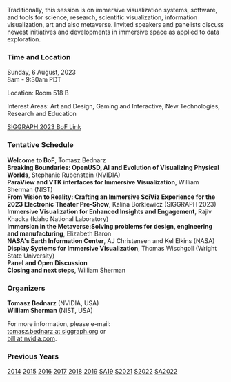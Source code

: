 Traditionally, this session is on immersive visualization systems, software, and tools for science, research, scientific visualization, information visualization, art and also metaverse. Invited speakers and panelists discuss newest initiatives and developments in immersive space as applied to data exploration.

### Time and Location

Sunday, 6 August, 2023<br>
8am - 9:30am PDT<br>

Location: Room 518 B

Interest Areas: Art and Design, Gaming and Interactive, New Technologies, Research and Education

[SIGGRAPH 2023 BoF Link](https://s2023.siggraph.org/presentation/?id=bof_105&sess=sess187)

### Tentative Schedule
**Welcome to BoF**, Tomasz Bednarz<br>
**Breaking Boundaries: OpenUSD, AI and Evolution of Visualizing Physical Worlds**, Stephanie Rubenstein (NVIDIA)<br>
**ParaView and VTK interfaces for Immersive Visualization**, William Sherman (NIST)<br>
**From Vision to Reality: Crafting an Immersive SciViz Experience for the 2023 Electronic Theater Pre-Show**, Kalina Borkiewicz (SIGGRAPH 2023)<br>
**Immersive Visualization for Enhanced Insights and Engagement**, Rajiv Khadka (Idaho National Laboratory)<br>
**Immersion in the Metaverse:Solving problems for design, engineering and manufacturing**, Elizabeth Baron<br>
**NASA's Earth Information Center**, AJ Christensen and Kel Elkins (NASA)<br>
**Display Systems for Immersive Visualization**, Thomas Wischgoll (Wright State University)<br>
**Panel and Open Discussion**<br>
**Closing and next steps**, William Sherman

### Organizers

**Tomasz Bednarz** (NVIDIA, USA)<br>
**William Sherman** (NIST, USA)

For more information, please e-mail:<br>
[tomasz.bednarz at siggraph.org](mailto:tomasz.bednarz@siggraph.org) or<br>
[bill at nvidia.com](mailto:william.sherman@nist.gov).

### Previous Years

[2014](http://immersive-visualisation.blogspot.com/2014)
[2015](http://immersive-visualisation.blogspot.com/2015/)
[2016](http://immersive-visualisation.blogspot.com/2016)
[2017](/2017.html)
[2018](/2018.html)
[2019](/2019.html)
[SA19](/sa2019.html)
[S2021](/s2021.html)
[S2022](/s2022.html)
[SA2022](/sa2022.html)
